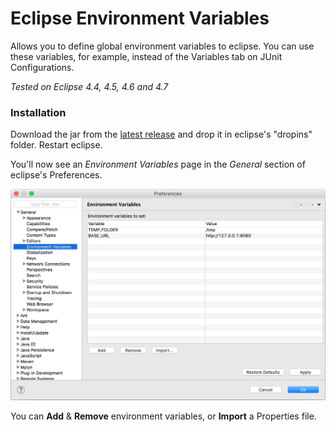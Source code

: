 # Eclipse Environment Variables
Allows you to define global environment variables to eclipse. You can use these variables, for example, instead of the Variables tab on JUnit Configurations.

_Tested on Eclipse 4.4, 4.5, 4.6 and 4.7_


### Installation
Download the jar from the [latest release](https://github.com/JorisAerts/Eclipse-Environment-Variables/releases/latest) and drop it in eclipse's "dropins" folder. Restart eclipse. 

You'll now see an _Environment Variables_ page in the _General_ section of eclipse's Preferences.

![alt text](https://raw.githubusercontent.com/JorisAerts/Eclipse-Environment-Variables/gh-pages/images/PreferencePage.png "Preference Page")

You can **Add** & **Remove** environment variables, or **Import** a Properties file.
